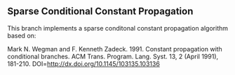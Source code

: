 ## Sparse Conditional Constant Propagation

This branch implements a sparse conditonal constant propagation algorithm
based on:

  Mark N. Wegman and F. Kenneth Zadeck. 1991. Constant propagation with conditional branches.
  ACM Trans. Program. Lang. Syst. 13, 2 (April 1991), 181-210.
  DOI=http://dx.doi.org/10.1145/103135.103136
